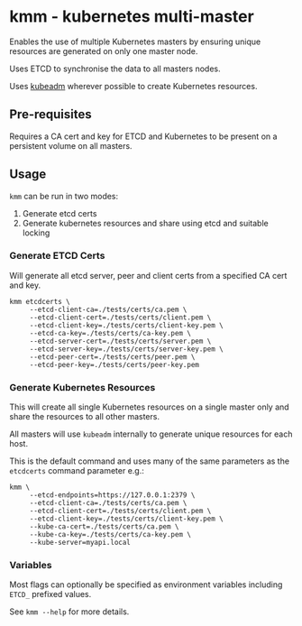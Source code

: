 # kmm - kubernetes multi-master

Enables the use of multiple Kubernetes masters by ensuring unique resources are generated on only one master node.

Uses ETCD to synchronise the data to all masters nodes.

Uses [kubeadm](https://kubernetes.io/docs/admin/kubeadm/) wherever possible to create Kubernetes resources.

## Pre-requisites

Requires a CA cert and key for ETCD and Kubernetes to be present on a persistent volume on all masters.

## Usage

`kmm` can be run in two modes:

1. Generate etcd certs
2. Generate kubernetes resources and share using etcd and suitable locking

### Generate ETCD Certs

Will generate all etcd server, peer and client certs from a specified CA cert and key.

```
kmm etcdcerts \
     --etcd-client-ca=./tests/certs/ca.pem \
     --etcd-client-cert=./tests/certs/client.pem \
     --etcd-client-key=./tests/certs/client-key.pem \
     --etcd-ca-key=./tests/certs/ca-key.pem \
     --etcd-server-cert=./tests/certs/server.pem \
     --etcd-server-key=./tests/certs/server-key.pem \
     --etcd-peer-cert=./tests/certs/peer.pem \
     --etcd-peer-key=./tests/certs/peer-key.pem
```

### Generate Kubernetes Resources

This will create all single Kubernetes resources on a single master only and share the resources to all other masters.

All masters will use `kubeadm` internally to generate unique resources for each host.

This is the default command and uses many of the same parameters as the `etcdcerts` command parameter e.g.:

```
kmm \
     --etcd-endpoints=https://127.0.0.1:2379 \
     --etcd-client-ca=./tests/certs/ca.pem \
     --etcd-client-cert=./tests/certs/client.pem \
     --etcd-client-key=./tests/certs/client-key.pem \
     --kube-ca-cert=./tests/certs/ca.pem \
     --kube-ca-key=./tests/certs/ca-key.pem \
     --kube-server=myapi.local
```

### Variables

Most flags can optionally be specified as environment variables including `ETCD_` prefixed values.

See `kmm --help` for more details.
